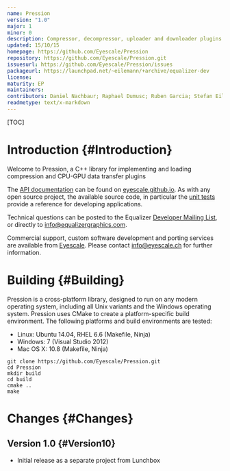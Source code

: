 ```yaml
---
name: Pression
version: "1.0"
major: 1
minor: 0
description: Compressor, decompressor, uploader and downloader plugins
updated: 15/10/15
homepage: https://github.com/Eyescale/Pression
repository: https://github.com/Eyescale/Pression.git
issuesurl: https://github.com/Eyescale/Pression/issues
packageurl: https://launchpad.net/~eilemann/+archive/equalizer-dev
license: 
maturity: EP
maintainers: 
contributors: Daniel Nachbaur; Raphael Dumusc; Ruben Garcia; Stefan Eilemann
readmetype: text/x-markdown
---
```

[TOC]

# Introduction {#Introduction}

Welcome to Pression, a C++ library for implementing and loading
compression and CPU-GPU data transfer plugins

The
[API documentation](http://eyescale.github.io/Pression-1.0/index.html) can be
found on [eyescale.github.io](http://eyescale.github.io/). As with any open
source project, the available source code, in particular the
[unit tests](https://github.com/Eyescale/Pression/tree/1.0/tests) provide a
reference for developing applications.

Technical questions can be posted to the Equalizer
[Developer Mailing List](http://www.equalizergraphics.com/cgi-bin/mailman/listinfo/eq-dev),
or directly to
[info@equalizergraphics.com](mailto:info@equalizergraphics.com?subject=Pression%20question).

Commercial support, custom software development and porting services are
available from [Eyescale](http://www.eyescale.ch). Please contact
[info@eyescale.ch](mailto:info@eyescale.ch?subject=Pression%20support)
for further information.

# Building {#Building}

Pression is a cross-platform library, designed to run on any modern
operating system, including all Unix variants and the Windows operating
system. Pression uses CMake to create a platform-specific build
environment. The following platforms and build environments are tested:

* Linux: Ubuntu 14.04, RHEL 6.6 (Makefile, Ninja)
* Windows: 7 (Visual Studio 2012)
* Mac OS X: 10.8 (Makefile, Ninja)

~~~
git clone https://github.com/Eyescale/Pression.git
cd Pression
mkdir build
cd build
cmake ..
make
~~~

# Changes {#Changes}

## Version 1.0 {#Version10}

* Initial release as a separate project from Lunchbox

